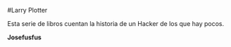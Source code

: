 #Larry Plotter

Esta serie de libros cuentan la historia de un Hacker de los que hay pocos.

**Josefusfus**
